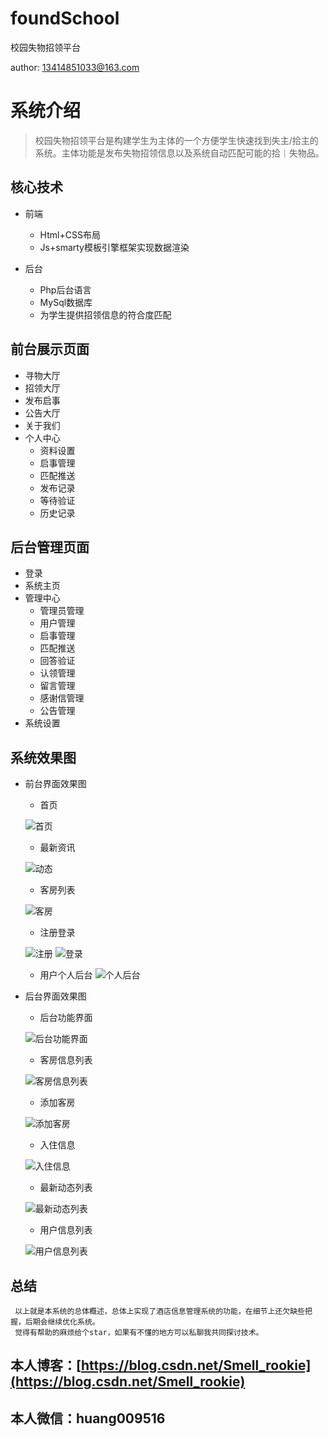 # foundSchool
校园失物招领平台

author: 13414851033@163.com   

# 系统介绍 

> 校园失物招领平台是构建学生为主体的一个方便学生快速找到失主/拾主的系统。主体功能是发布失物招领信息以及系统自动匹配可能的拾｜失物品。

## 核心技术

- 前端
  + Html+CSS布局
  + Js+smarty模板引擎框架实现数据渲染
  
- 后台
  + Php后台语言
  + MySql数据库
  + 为学生提供招领信息的符合度匹配
  
## 前台展示页面
 - 寻物大厅
 - 招领大厅
 - 发布启事
 - 公告大厅
 - 关于我们
 - 个人中心
   + 资料设置
   + 启事管理
   + 匹配推送
   + 发布记录
   + 等待验证
   + 历史记录
 
## 后台管理页面
 - 登录
 - 系统主页
 - 管理中心
     + 管理员管理
     + 用户管理
     + 启事管理
     + 匹配推送
     + 回答验证
     + 认领管理
     + 留言管理
     + 感谢信管理
     + 公告管理
 - 系统设置
 
 ## 系统效果图
 
  - 前台界面效果图
      + 首页
      
      ![首页](https://github.com/hzequn/PHP_hotel/blob/master/img/1558054657(1).png "首页")
      
      + 最新资讯
      
      ![动态](https://github.com/hzequn/PHP_hotel/blob/master/img/1558054698(1).jpg "动态")
      
      + 客房列表
      
      ![客房](https://github.com/hzequn/PHP_hotel/blob/master/img/1558054745(1).jpg "客房")
      
      + 注册登录
      
      ![注册](https://github.com/hzequn/PHP_hotel/blob/master/img/1558055109(1).jpg "注册")
      ![登录](https://github.com/hzequn/PHP_hotel/blob/master/img/1558055123(1).jpg "登录")
      
      + 用户个人后台
      ![个人后台](https://github.com/hzequn/PHP_hotel/blob/master/img/1558056467(1).jpg "个人后台")
      
  - 后台界面效果图
      + 后台功能界面
      
      ![后台功能界面](https://github.com/hzequn/PHP_hotel/blob/master/img/1558055154(1).jpg "后台功能界面")
      
      + 客房信息列表
      
      ![客房信息列表](https://github.com/hzequn/PHP_hotel/blob/master/img/1558055189(1).jpg "客房信息列表")
      
      + 添加客房
      
      ![添加客房](https://github.com/hzequn/PHP_hotel/blob/master/img/1558055210(1).jpg "添加客房")
      
      + 入住信息
      
      ![入住信息](https://github.com/hzequn/PHP_hotel/blob/master/img/1558055226(1).jpg "入住信息")
      
      + 最新动态列表
      
      ![最新动态列表](https://github.com/hzequn/PHP_hotel/blob/master/img/1558055240(1).jpg "最新动态列表")
      
      + 用户信息列表
      
      ![用户信息列表](https://github.com/hzequn/PHP_hotel/blob/master/img/1558055255(1).jpg "用户信息列表")
      
## 总结
     以上就是本系统的总体概述，总体上实现了酒店信息管理系统的功能，在细节上还欠缺些把握，后期会继续优化系统。
     觉得有帮助的麻烦给个star，如果有不懂的地方可以私聊我共同探讨技术。
    
## 本人博客：[https://blog.csdn.net/Smell_rookie](https://blog.csdn.net/Smell_rookie)
## 本人微信：huang009516

